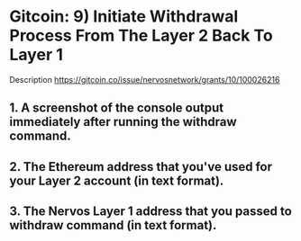 # Gitcoin: 9) Initiate Withdrawal Process From The Layer 2 Back To Layer 1

Description https://gitcoin.co/issue/nervosnetwork/grants/10/100026216

## 1. A screenshot of the console output immediately after running the withdraw command.


## 2. The Ethereum address that you've used for your Layer 2 account (in text format).


## 3. The Nervos Layer 1 address that you passed to withdraw command (in text format).
